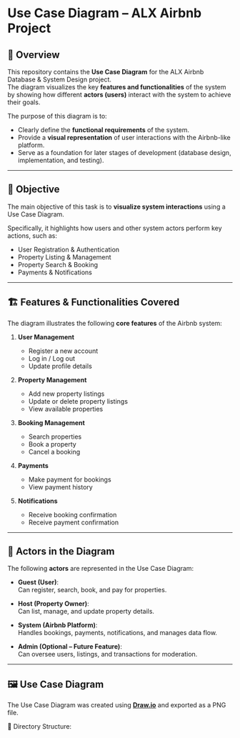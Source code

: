 # Use Case Diagram – ALX Airbnb Project

## 📌 Overview

This repository contains the **Use Case Diagram** for the ALX Airbnb Database & System Design project.  
The diagram visualizes the key **features and functionalities** of the system by showing how different **actors (users)** interact with the system to achieve their goals.

The purpose of this diagram is to:

- Clearly define the **functional requirements** of the system.
- Provide a **visual representation** of user interactions with the Airbnb-like platform.
- Serve as a foundation for later stages of development (database design, implementation, and testing).

---

## 🎯 Objective

The main objective of this task is to **visualize system interactions** using a Use Case Diagram.

Specifically, it highlights how users and other system actors perform key actions, such as:

- User Registration & Authentication
- Property Listing & Management
- Property Search & Booking
- Payments & Notifications

---

## 🏗️ Features & Functionalities Covered

The diagram illustrates the following **core features** of the Airbnb system:

1. **User Management**

   - Register a new account
   - Log in / Log out
   - Update profile details

2. **Property Management**

   - Add new property listings
   - Update or delete property listings
   - View available properties

3. **Booking Management**

   - Search properties
   - Book a property
   - Cancel a booking

4. **Payments**

   - Make payment for bookings
   - View payment history

5. **Notifications**
   - Receive booking confirmation
   - Receive payment confirmation

---

## 👥 Actors in the Diagram

The following **actors** are represented in the Use Case Diagram:

- **Guest (User)**:  
  Can register, search, book, and pay for properties.

- **Host (Property Owner)**:  
  Can list, manage, and update property details.

- **System (Airbnb Platform)**:  
  Handles bookings, payments, notifications, and manages data flow.

- **Admin (Optional – Future Feature)**:  
  Can oversee users, listings, and transactions for moderation.

---

## 🖼️ Use Case Diagram

The Use Case Diagram was created using **[Draw.io](https://app.diagrams.net/)** and exported as a PNG file.

📂 Directory Structure:
